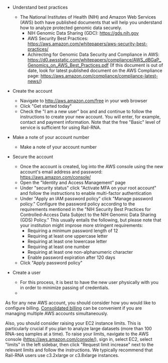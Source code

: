 * Understand best practices
    * The National Institutes of Health (NIH) and Amazon Web Services (AWS) both have published documents that will help you understand how to analyze protected genomic data securely.
        * NIH Genomic Data Sharing (GDC): https://gds.nih.gov
        * AWS Security Best Practices: https://aws.amazon.com/whitepapers/aws-security-best-practices/
        * Achirecting for Genomic Data Security and Compliance in AWS: https://d0.awsstatic.com/whitepapers/compliance/AWS_dBGaP_Genomics_on_AWS_Best_Practices.pdf (If this document is out of date, look for latest published document on the AWS Compliance page: https://aws.amazon.com/compliance/compliance-latest-news/)

* Create the account
    * Navigate to http://aws.amazon.com/free in your web browser
    * Click "Get started today"
    * Check the "I am a new user" box and and continue to follow the instructions to create your new account.  You will enter, for example, contact and payment information.  Note that the free "Basic" level of service is sufficient for using Rail-RNA.

* Make a note of your account number
    * Make a note of your account number

* Secure the account
    * Once the account is created, log into the AWS console using the new account's email address and password: https://aws.amazon.com/console/
    * Open the "Identity and Access Management" page
    * Under "security status" click "Activate MFA on your root account" and follow the instructions to enable multi-factor authentication
    * Under "Apply an IAM password policy" click "Manage password policy."  Configure the password policy according to the requirements mentioned in the "NIH Security Best Practices for Controlled-Access Data Subject to the NIH Genomic Data Sharing (GDS) Policy."  This usually entails the following, but please note that your institution might improse more stringent requirements:
        * Requiring a minimum password length of 12
        * Requiring at least one uppercase letter
        * Requiring at least one lowercase letter
        * Requiring at least one number
        * Requiring at least one non-alphanumeric character
        * Enable password expiration after 120 days
    * Click "Apply password policy"

* Create a user
    * For this process, it is best to have the new user physically with you in order to minimize passing of credentials.
    * 

As for any new AWS account, you should consider how you would like to configure billing.  [Consolidated billing](http://docs.aws.amazon.com/awsaccountbilling/latest/aboutv2/consolidated-billing.html) can be convenient if you are managing multiple AWS accounts simultaneously.

Also, you should consider raising your EC2 instance limits.  This is particularly crucial if you plan to analyze large datasets (more than 100 RNA-seq samples at a time).  To raise your limits, navigate to the AWS console (https://aws.amazon.com/console/), sign in, select EC2, select "limits" in the left sidebar, then click "Request limit increase" next to the relevant limits and follow the instructions.  We typically recommend that Rail-RNA users use c3.2xlarge or c3.8xlarge instances.
